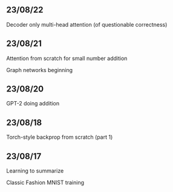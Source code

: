 ## 23/08/22
Decoder only multi-head attention (of questionable correctness)

## 23/08/21
Attention from scratch for small number addition 

Graph networks beginning

## 23/08/20
GPT-2 doing addition

## 23/08/18
Torch-style backprop from scratch (part 1)

## 23/08/17
Learning to summarize

Classic Fashion MNIST training

